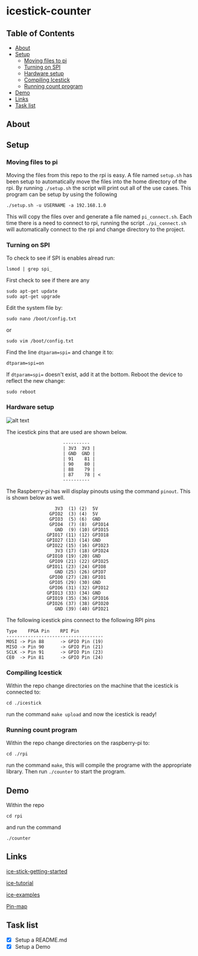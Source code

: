 # icestick-counter

## Table of Contents
 * [About](#About)
 * [Setup](#Setup)
    * [Moving files to pi](#Moving-files-to-pi)
    * [Turning on SPI](#Turning-on-SPI)
    * [Hardware setup](#Hardware-setup)
    * [Compiling Icestick](#Compiling-Icestick)
    * [Running count program](#Running-count-program)
 * [Demo](#Demo)
 * [Links](#Links)
 * [Task list](#Task-list)


## About

## Setup

### Moving files to pi

Moving the files from this repo to the rpi is easy. A file named `setup.sh` has been setup
to automatically move the files into the home directory of the rpi. By running `./setup.sh`
the script will print out all of the use cases. This program can be setup by using the 
following

```
./setup.sh -u USERNAME -a 192.168.1.0 
```

This will copy the files over and generate a file named `pi_connect.sh`. Each time there
is a  need to connect to rpi, running the script `./pi_connect.sh` will automatically connect
to the rpi and change directory to the project.

### Turning on SPI

To check to see if SPI is enables alread run:

```
lsmod | grep spi_
```

First check to see if there are any 
```
sudo apt-get update
sudo apt-get upgrade
```

Edit the system file by:

```
sudo nano /boot/config.txt 
```

or

```
sudo vim /boot/config.txt 
```


Find the line `dtparam=spi=` and change it to:
```
dtparam=spi=on
```

If `dtparam=spi=` doesn't exist, add it at the bottom. Reboot the device to 
reflect the new change:

```
sudo reboot
```

### Hardware setup

![alt text](https://github.com/timothypholmes/icestick-counter/blob/main/wires.png)

The icestick pins that are used are shown below.

```
                     ----------
                     | 3V3  3V3 |
                     | GND  GND |
                     | 91    81 |
                     | 90    80 |              
                     | 88    79 |              
                     | 87    78 | <            
                     ----------   
```

The Raspberry-pi has will display pinouts using the command `pinout`. This is shown below as well.

```
                  3V3  (1) (2)  5V    
                GPIO2  (3) (4)  5V    
                GPIO3  (5) (6)  GND   
                GPIO4  (7) (8)  GPIO14
                  GND  (9) (10) GPIO15
               GPIO17 (11) (12) GPIO18
               GPIO27 (13) (14) GND   
               GPIO22 (15) (16) GPIO23
                  3V3 (17) (18) GPIO24
               GPIO10 (19) (20) GND   
                GPIO9 (21) (22) GPIO25
               GPIO11 (23) (24) GPIO8 
                  GND (25) (26) GPIO7 
                GPIO0 (27) (28) GPIO1 
                GPIO5 (29) (30) GND   
                GPIO6 (31) (32) GPIO12
               GPIO13 (33) (34) GND   
               GPIO19 (35) (36) GPIO16
               GPIO26 (37) (38) GPIO20
                  GND (39) (40) GPIO21
```

The following icestick pins connect to the following RPI pins

```
Type    FPGA Pin    RPI Pin
------------------------------------
MOSI -> Pin 88      -> GPIO Pin (19)
MISO -> Pin 90      -> GPIO Pin (21)
SCLK -> Pin 91      -> GPIO Pin (23)
CE0  -> Pin 81      -> GPIO Pin (24)
```

### Compiling Icestick

Within the repo change directories on the machine that the icestick is connected to:

```
cd ./icestick
```

run the command `make upload` and now the icestick is ready!


### Running count program

Within the repo change directories on the raspberry-pi to:

```
cd ./rpi
```

run the command `make`, this will compile the programe with the appropriate library. Then
run `./counter` to start the program.


## Demo

Within the repo

`cd rpi`

and run the command

`./counter`

## Links

[ice-stick-getting-started](http://www.clifford.at/icestorm/)

[ice-tutorial](https://mjoldfield.com/atelier/2018/02/ice40-blinky-icestick.html)

[ice-examples](https://github.com/nesl/ice40_examples)

[Pin-map](https://github.com/Obijuan/open-fpga-verilog-tutorial/blob/master/tutorial/doc/images/icestick_pinout.png)

## Task list

- [x] Setup a README.md
- [x] Setup a Demo